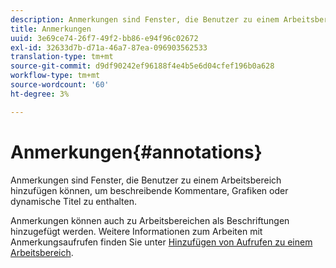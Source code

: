 ```yaml
---
description: Anmerkungen sind Fenster, die Benutzer zu einem Arbeitsbereich hinzufügen können, um beschreibende Kommentare, Grafiken oder dynamische Titel zu enthalten.
title: Anmerkungen
uuid: 3e69ce74-26f7-49f2-bb86-e94f96c02672
exl-id: 32633d7b-d71a-46a7-87ea-096903562533
translation-type: tm+mt
source-git-commit: d9df90242ef96188f4e4b5e6d04cfef196b0a628
workflow-type: tm+mt
source-wordcount: '60'
ht-degree: 3%

---
```


# Anmerkungen{#annotations}

Anmerkungen sind Fenster, die Benutzer zu einem Arbeitsbereich hinzufügen können, um beschreibende Kommentare, Grafiken oder dynamische Titel zu enthalten.

Anmerkungen können auch zu Arbeitsbereichen als Beschriftungen hinzugefügt werden. Weitere Informationen zum Arbeiten mit Anmerkungsaufrufen finden Sie unter [Hinzufügen von Aufrufen zu einem Arbeitsbereich](../../../../home/c-get-started/c-vis/c-call-wkspc.md#concept-212b09e763044d938987b4a9c658adc0).
